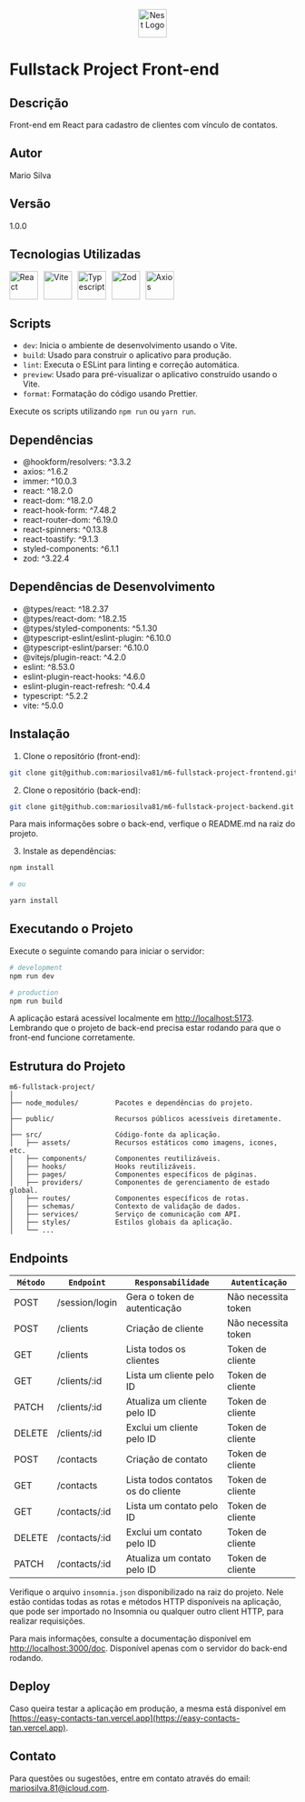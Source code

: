 <p align="center">
  <a href="http://nestjs.com/" target="blank"><img src="https://upload.wikimedia.org/wikipedia/commons/thumb/a/a7/React-icon.svg/1150px-React-icon.svg.png" width="50" alt="Nest Logo" /></a>
</p>

# Fullstack Project Front-end

## Descrição

Front-end em React para cadastro de clientes com vínculo de contatos.

## Autor

Mario Silva

## Versão

1.0.0

## Tecnologias Utilizadas

<div style="display: flex;">
  <img src="https://upload.wikimedia.org/wikipedia/commons/thumb/a/a7/React-icon.svg/1150px-React-icon.svg.png" height="50" alt="React" style="margin-right: 10px;">
  <img src="https://avatars.githubusercontent.com/u/65625612?s=280&v=4" height="50" alt="Vite" style="margin-right: 10px;">
  <img src="https://cdn-icons-png.flaticon.com/512/919/919832.png" height="50" alt="Typescript" style="margin-right: 10px;">
  <img src="https://seeklogo.com/images/Z/zod-logo-B57E684330-seeklogo.com.png" height="50" alt="Zod" style="margin-right: 10px;">
  <img src="https://user-images.githubusercontent.com/43313420/105893220-1bae8780-6013-11eb-87be-eeac845ecc6f.png" height="50" alt="Axios" style="margin-right: 10px;">
</div>

## Scripts

- `dev`: Inicia o ambiente de desenvolvimento usando o Vite.
- `build`: Usado para construir o aplicativo para produção.
- `lint`: Executa o ESLint para linting e correção automática.
- `preview`: Usado para pré-visualizar o aplicativo construído usando o Vite.
- `format`: Formatação do código usando Prettier.

Execute os scripts utilizando `npm run` ou `yarn run`.

## Dependências

- @hookform/resolvers: ^3.3.2
- axios: ^1.6.2
- immer: ^10.0.3
- react: ^18.2.0
- react-dom: ^18.2.0
- react-hook-form: ^7.48.2
- react-router-dom: ^6.19.0
- react-spinners: ^0.13.8
- react-toastify: ^9.1.3
- styled-components: ^6.1.1
- zod: ^3.22.4

## Dependências de Desenvolvimento

- @types/react: ^18.2.37
- @types/react-dom: ^18.2.15
- @types/styled-components: ^5.1.30
- @typescript-eslint/eslint-plugin: ^6.10.0
- @typescript-eslint/parser: ^6.10.0
- @vitejs/plugin-react: ^4.2.0
- eslint: ^8.53.0
- eslint-plugin-react-hooks: ^4.6.0
- eslint-plugin-react-refresh: ^0.4.4
- typescript: ^5.2.2
- vite: ^5.0.0

## Instalação

1. Clone o repositório (front-end): 

```bash
git clone git@github.com:mariosilva81/m6-fullstack-project-frontend.git
```

2. Clone o repositório (back-end): 

```bash
git clone git@github.com:mariosilva81/m6-fullstack-project-backend.git
```
Para mais informações sobre o back-end, verfique o README.md na raiz do projeto.

3. Instale as dependências: 

```bash
npm install 

# ou 

yarn install
```

## Executando o Projeto

Execute o seguinte comando para iniciar o servidor:

```bash
# development
npm run dev

# production
npm run build
```

A aplicação estará acessível localmente em [http://localhost:5173](http://localhost:5173). 
Lembrando que o projeto de back-end precisa estar rodando para que o front-end funcione corretamente.

## Estrutura do Projeto

```
m6-fullstack-project/
│
├── node_modules/         Pacotes e dependências do projeto.
│
├── public/               Recursos públicos acessíveis diretamente.
│
├── src/                  Código-fonte da aplicação.
│   ├── assets/           Recursos estáticos como imagens, icones, etc.
│   ├── components/       Componentes reutilizáveis.
│   ├── hooks/            Hooks reutilizáveis.
│   ├── pages/            Componentes específicos de páginas.
│   ├── providers/        Componentes de gerenciamento de estado global.
│   ├── routes/           Componentes específicos de rotas.
│   ├── schemas/          Contexto de validação de dados.
│   ├── services/         Serviço de comunicação com API.
│   ├── styles/           Estilos globais da aplicação.
│   └── ...
```

## Endpoints

|`Método`| `Endpoint`     | `Responsabilidade`                 | `Autenticação`      |
| ------ | -------------- | ---------------------------------- | ------------------- |
| POST   | /session/login | Gera o token de autenticação       | Não necessita token |
| POST   | /clients       | Criação de cliente                 | Não necessita token |
| GET    | /clients       | Lista todos os clientes            | Token de cliente    |
| GET    | /clients/:id   | Lista um cliente pelo ID           | Token de cliente    |
| PATCH  | /clients/:id   | Atualiza um cliente pelo ID        | Token de cliente    |
| DELETE | /clients/:id   | Exclui um cliente pelo ID          | Token de cliente    |
| POST   | /contacts      | Criação de contato                 | Token de cliente    |
| GET    | /contacts      | Lista todos contatos os do cliente | Token de cliente    |
| GET    | /contacts/:id  | Lista um contato pelo ID           | Token de cliente    |
| DELETE | /contacts/:id  | Exclui um contato pelo ID          | Token de cliente    |
| PATCH  | /contacts/:id  | Atualiza um contato pelo ID        | Token de cliente    |

Verifique o arquivo `insomnia.json` disponibilizado na raiz do projeto. Nele estão contidas todas as rotas e métodos HTTP disponíveis na aplicação, que pode ser importado no Insomnia ou qualquer outro client HTTP, para realizar requisições.

Para mais informações, consulte a documentação disponível em [http://localhost:3000/doc](http://localhost:3000/doc). Disponível apenas com o servidor do back-end rodando.

## Deploy

Caso queira testar a aplicação em produção, a mesma está disponível em [https://easy-contacts-tan.vercel.app](https://easy-contacts-tan.vercel.app).

## Contato

Para questões ou sugestões, entre em contato através do email: mariosilva.81@icloud.com.
